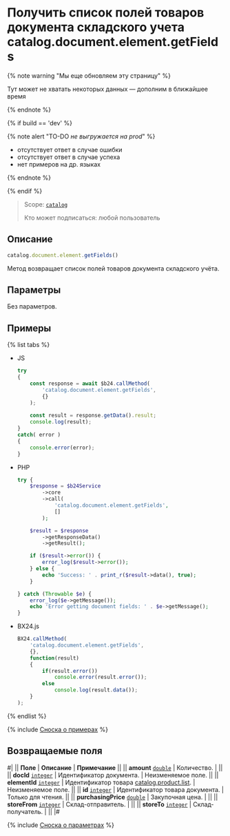 # Получить список полей товаров документа складского учета catalog.document.element.getFields

{% note warning "Мы еще обновляем эту страницу" %}

Тут может не хватать некоторых данных — дополним в ближайшее время

{% endnote %}

{% if build == 'dev' %}

{% note alert "TO-DO _не выгружается на prod_" %}

- отсутствует ответ в случае ошибки
- отсутствует ответ в случае успеха
- нет примеров на др. языках
  
{% endnote %}

{% endif %}

> Scope: [`catalog`](../../../scopes/permissions.md)
>
> Кто может подписаться: любой пользователь

## Описание

```js
catalog.document.element.getFields()
```

Метод возвращает список полей товаров документа складского учёта.

## Параметры

Без параметров.

## Примеры

{% list tabs %}

- JS


    ```js
    try
    {
    	const response = await $b24.callMethod(
    		'catalog.document.element.getFields',
    		{}
    	);
    	
    	const result = response.getData().result;
    	console.log(result);
    }
    catch( error )
    {
    	console.error(error);
    }
    ```

- PHP


    ```php
    try {
        $response = $b24Service
            ->core
            ->call(
                'catalog.document.element.getFields',
                []
            );
    
        $result = $response
            ->getResponseData()
            ->getResult();
    
        if ($result->error()) {
            error_log($result->error());
        } else {
            echo 'Success: ' . print_r($result->data(), true);
        }
    
    } catch (Throwable $e) {
        error_log($e->getMessage());
        echo 'Error getting document fields: ' . $e->getMessage();
    }
    ```

- BX24.js

    ```js
    BX24.callMethod(
        'catalog.document.element.getFields',
        {},
        function(result)
        {
            if(result.error())
                console.error(result.error());
            else
                console.log(result.data());
        }
    );
    ```

{% endlist %}

{% include [Сноска о примерах](../../../../_includes/examples.md) %}

## Возвращаемые поля

#|
|| **Поле** | **Описание** | **Примечание** ||
|| **amount** 
[`double`](../../../data-types.md) | Количество. | ||
|| **docId** 
[`integer`](../../../data-types.md) | Идентификатор документа. | Неизменяемое поле. ||
|| **elementId** 
[`integer`](../../../data-types.md) | Идентификатор товара [catalog.product.list](../../../catalog/product/catalog-product-list.md). | Неизменяемое поле. ||
|| **id** 
[`integer`](../../../data-types.md) | Идентификатор товара документа. | Только для чтения. ||
|| **purchasingPrice** 
[`double`](../../../data-types.md) | Закупочная цена. | ||
|| **storeFrom** 
[`integer`](../../../data-types.md) | Склад-отправитель. | ||
|| **storeTo** 
[`integer`](../../../data-types.md) | Склад-получатель. | ||
|#

{% include [Сноска о параметрах](../../../../_includes/required.md) %}
